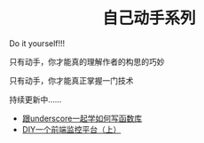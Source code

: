 <h1 align="center">自己动手系列</h1>

Do it yourself!!!

只有动手，你才能真的理解作者的构思的巧妙

只有动手，你才能真正掌握一门技术

持续更新中……


 * [跟underscore一起学如何写函数库](https://juejin.im/post/5c7e9680e51d451581086bc4)
 * [DIY一个前端监控平台（上）](https://juejin.im/post/5c8cd7bd5188257ed47b22fe)
 
